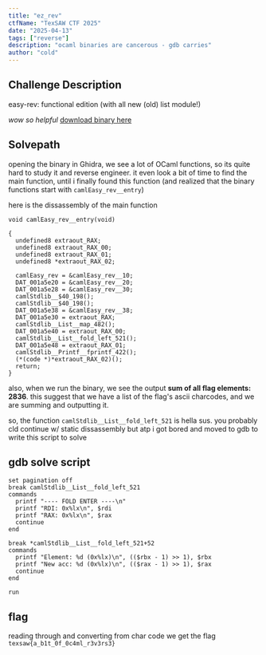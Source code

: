 ```yaml
---
title: "ez_rev"
ctfName: "TexSAW CTF 2025"
date: "2025-04-13"
tags: ["reverse"]
description: "ocaml binaries are cancerous - gdb carries"
author: "cold"
---
```


## Challenge Description

easy-rev: functional edition (with all new (old) list module!)

*wow so helpful*
[download binary here](/api/writeup-assets/texsaw2025/ezrev/easy_rev)

## Solvepath

opening the binary in Ghidra, we see a lot of OCaml functions, so its quite hard to study it and reverse engineer. it even look a bit of time to find the main function, until i finally found this function (and realized that the binary functions start with `camlEasy_rev__entry`)

here is the dissassembly of the main function

```
void camlEasy_rev__entry(void)

{
  undefined8 extraout_RAX;
  undefined8 extraout_RAX_00;
  undefined8 extraout_RAX_01;
  undefined8 *extraout_RAX_02;

  camlEasy_rev = &camlEasy_rev__10;
  DAT_001a5e20 = &camlEasy_rev__20;
  DAT_001a5e28 = &camlEasy_rev__30;
  camlStdlib__$40_198();
  camlStdlib__$40_198();
  DAT_001a5e38 = &camlEasy_rev__38;
  DAT_001a5e30 = extraout_RAX;
  camlStdlib__List__map_482();
  DAT_001a5e40 = extraout_RAX_00;
  camlStdlib__List__fold_left_521();
  DAT_001a5e48 = extraout_RAX_01;
  camlStdlib__Printf__fprintf_422();
  (*(code *)*extraout_RAX_02)();
  return;
}
```

also, when we run the binary, we see the output **sum of all flag elements: 2836**. this suggest that we have a list of the flag's ascii charcodes, and we are summing and outputting it.

so, the function `camlStdlib__List__fold_left_521` is hella sus. you probably cld continue w/ static dissassembly but atp i got bored and moved to gdb to write this script to solve

## gdb solve script

```
set pagination off
break camlStdlib__List__fold_left_521
commands
  printf "---- FOLD ENTER ----\n"
  printf "RDI: 0x%lx\n", $rdi
  printf "RAX: 0x%lx\n", $rax
  continue
end

break *camlStdlib__List__fold_left_521+52
commands
  printf "Element: %d (0x%lx)\n", (($rbx - 1) >> 1), $rbx
  printf "New acc: %d (0x%lx)\n", (($rax - 1) >> 1), $rax
  continue
end

run
```

## flag

reading through and converting from char code we get the flag
`texsaw{a_b1t_0f_0c4ml_r3v3rs3}`
